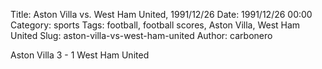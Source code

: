 Title: Aston Villa vs. West Ham United, 1991/12/26
Date: 1991/12/26 00:00
Category: sports
Tags: football, football scores, Aston Villa, West Ham United
Slug: aston-villa-vs-west-ham-united
Author: carbonero


Aston Villa 3 - 1 West Ham United
